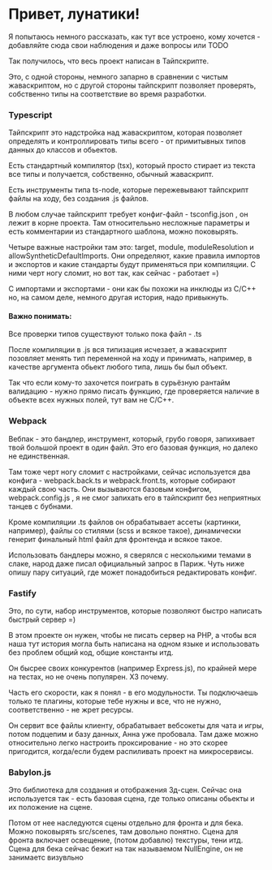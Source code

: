# Привет, лунатики!

Я попытаюсь немного рассказать, как тут все устроено, кому хочется - добавляйте сюда свои наблюдения и даже вопросы или TODO 

Так получилось, что весь проект написан в Тайпскрипте.

Это, с одной стороны, немного запарно в сравнении с чистым жаваскриптом,
но с другой стороны тайпскрипт позволяет проверять, собственно типы на соответствие во время разработки.

### Typescript

Тайпскрипт это надстройка над жаваскриптом, которая позволяет определять и контроллировать типы всего - от примитывных типов данных до классов и обьектов.

Есть стандартный компилятор (tsx), который просто стирает из текста все типы и получается, собственно, обычный жаваскрипт.

Есть инструменты типа ts-node, которые пережевывают тайпскрипт файлы на ходу, без создания .js файлов.

В любом случае тайпскрипт требует конфиг-файл - tsconfig.json , он лежит в корне проекта.
Там относителььно несложные параметры и есть комментарии из стандартного шаблона, можно поковырять.

Четыре важные настройки там это: target, module, moduleResolution и allowSyntheticDefaultImports.
Они определяют, какие правила импортов и экспортов и какие стандарты будут применяться при компиляции.
С ними черт ногу сломит, но вот так, как сейчас - работает =)

С импортами и экспортами - они как бы похожи на инклюды из С/С++ но, на самом деле, немного другая история, надо привыкнуть.

#### Важно понимать:
Все проверки типов существуют только пока файл - .ts

После компиляции в .js вся типизация исчезает, а жаваскрипт позовляет менять тип переменной на ходу и принимать, например, в качестве аргумента обьект любого типа,
лишь бы был объект.

Так что если кому-то захочется поиграть в сурьёзную рантайм валидацию - нужно прямо писать функцию, где проверяется наличие в объекте всех нужных полей, тут вам не С/С++.

### Webpack

Вебпак - это бандлер, инструмент, который, грубо говоря, запихивает твой большой проект в один файл. Это его базовая функция, но далеко не единственная.

Там тоже черт ногу сломит с настройками, сейчас используется два конфига - webpack.back.ts и webpack.front.ts, которые собирают каждый свою часть.
Они вызываются базовым конфигом, webpack.config.js , я не смог запихать его в тайпскрипт без неприятных танцев с бубнами.

Кроме компиляции .ts файлов он обрабатывает ассеты (картинки, например),
файлы со стилями (scss и всякое такое), динамически генерит финальный html файл для фронтенда и всякое такое.

Использовать бандлеры можно, я сверялся с несколькими темами в слаке, народ даже писал официальный запрос в Париж.
Чуть ниже опишу пару ситуаций, где может понадобиться редактировать конфиг.

### Fastify

Это, по сути, набор инструментов, которые позволяют быстро написать быстрый сервер =)

В этом проекте он нужен, чтобы не писать сервер на РНР, а чтобы вся наша тут история могла быть написана на одном языке и использовать без проблем общий код, общие константы итд.

Он бысрее своих конкурентов (например Express.js), по крайней мере на тестах, но не очень популярен. ХЗ почему.

Часть его скорости, как я понял - в его модульности. Ты подключаешь только те плагины, которые тебе нужны и все, что не нужно, соответственно - не жрет ресурсы.

Он сервит все файлы клиенту, обрабатывает вебсокеты для чата и игры, потом подцепим и базу данных, Анна уже пробовала.
Там даже можно относительно легко настроить проксирование - но это скорее пригодится, когда/если будем распиливать проект на микросервисы.

### Babylon.js

Это библиотека для создания и отображения 3д-сцен. Сейчас она используется так - есть базовая сцена, где только описаны обьекты и их положение на сцене.

Потом от нее наследуются сцены отдельно для фронта и для бека. Можно поковырять src/scenes, там довольно понятно.
Сцена для фронта включает освещение, (потом добавлю) текстуры, тени итд.
Сцена для бека сейчас бежит на так называемом NullEngine, он не занимаетс визувльно                                                                                                                     



